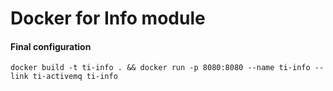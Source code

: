 # Docker for Info module

#### Final configuration
``
docker build -t ti-info .
&& docker run
-p 8080:8080
--name ti-info
--link ti-activemq
ti-info 
``
